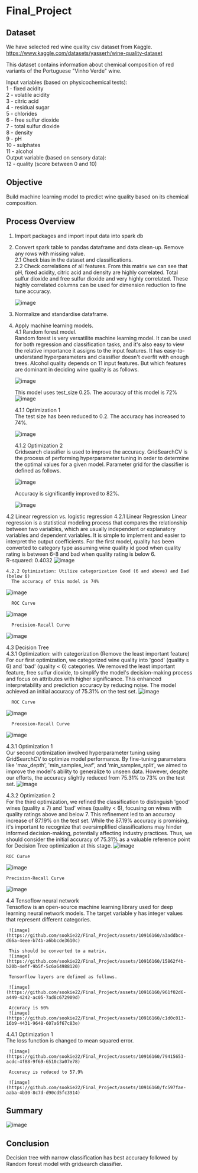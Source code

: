 # Final_Project

## Dataset

We have selected red wine quality csv dataset from Kaggle.   
https://www.kaggle.com/datasets/yasserh/wine-quality-dataset    

This dataset contains information about chemical composition of red variants of the Portuguese "Vinho Verde" wine.   

Input variables (based on physicochemical tests):  
1 - fixed acidity  
2 - volatile acidity  
3 - citric acid  
4 - residual sugar  
5 - chlorides  
6 - free sulfur dioxide  
7 - total sulfur dioxide  
8 - density  
9 - pH  
10 - sulphates  
11 - alcohol  
Output variable (based on sensory data):  
12 - quality (score between 0 and 10)  

## Objective  
Build machine learning model to predict wine quality based on its chemical composition.  

## Process Overview  
1. Import packages and import input data into spark db  
2. Convert spark table to pandas dataframe and data clean-up. Remove any rows with missing value.  
  2.1 Check bias in the dataset and classifications.    
  2.2 Check correlations of all features.
      From this matrix we can see that pH, fixed acidity, citric acid and density are highly correlated.
      Total sulfur dioxide and free sulfur dioxide and very highly correlated.
      These highly correlated columns can be used for dimension reduction to fine tune accuracy.  
   
   ![image](https://github.com/sookie22/Final_Project/assets/10916160/1d9baa70-d2b1-49e6-85c9-c6400222dcad) 
   

3. Normalize and standardise dataframe.  
4. Apply machine learning models.  
  4.1 Random forest model.  
      Random forest is very versatilite machine learning model. It can be used for both regression and classification tasks, and it's also easy to view the relative importance it assigns to the input features.
      It has easy-to-understand hyperparameters and classifier doesn't overfit with enough trees.
      Alcohol quality depends on 11 input features. But which features are dominant in deciding wine quality is as follows.  

      ![image](https://github.com/sookie22/Final_Project/assets/10916160/82c7c6da-83da-4089-930c-a551c6b33373)

      This model uses test_size 0.25. The accuracy of this model is 72%  
      ![image](https://github.com/sookie22/Final_Project/assets/10916160/10031233-48d6-41b0-847d-6e99702107e3)  


   4.1.1 Optimization 1  
      The test size has been reduced to 0.2. The accuracy has increased to 74%.  

      ![image](https://github.com/sookie22/Final_Project/assets/10916160/59c9b8e0-0cc1-42df-9b94-f99b95708f5f)  

   4.1.2 Optimization 2  
      Gridsearch classifier is used to improve the accuracy. GridSearchCV is the process of performing hyperparameter tuning in order to determine the optimal values for a given model.
      Parameter grid for the classifier is defined as follows.   

      ![image](https://github.com/sookie22/Final_Project/assets/10916160/48990eb4-af86-404f-98fa-92436fee3acd)

      Accuracy is significantly improved to 82%.    
   
      ![image](https://github.com/sookie22/Final_Project/assets/10916160/eafae585-176d-4db5-b8ca-218c01a53f6c)  

   
  4.2 Linear regression vs. logistic regression 
    4.2.1 Linear Regression
      Linear regression is a statistical modeling process that compares the relationship between two variables, which are usually independent or explanatory variables and dependent variables.
      It is simple to implement and easier to interpret the output coefficients.
      For the first model, quality has been converted to category type assuming wine quality id good when quality rating is between 6-8 and bad when quality rating is below 6.    
      R-squared: 0.4032
      ![image](https://github.com/sookie22/Final_Project/assets/145446182/d28cb3bb-3cd1-475d-9d6c-27bc580822fc)  
 
    4.2.2 Optimization: Utilize categorization Good (6 and above) and Bad (below 6)
      The accuracy of this model is 74%
  ![image](https://github.com/sookie22/Final_Project/assets/145446182/15ea3b12-1d2b-4b14-ae62-37cc388a7ef5)  
  

      ROC Curve
  ![image](https://github.com/sookie22/Final_Project/assets/145446182/c876a80d-51d2-4434-8b1f-1cfd8d81164e)   

      Precision-Recall Curve  
  ![image](https://github.com/sookie22/Final_Project/assets/145446182/f9e10cf9-083a-4f0c-b2e8-a2ec7a90ef71)   

  4.3 Decision Tree  
    4.3.1 Optimization: with categorization (Remove the least important feature)
    For our first optimization, we categorized wine quality into 'good' (quality ≥ 6) and 'bad' (quality < 6) categories. We removed the least important feature, free sulfur dioxide, to simplify the model's decision-making process and focus on attributes with higher significance. 
    This enhanced interpretability and prediction accuracy by reducing noise. The model achieved an initial accuracy of 75.31% on the test set.
  ![image](https://github.com/sookie22/Final_Project/assets/145446182/b7790dda-96bb-49da-b29e-540fa132e521)      

      ROC Curve
  ![image](https://github.com/sookie22/Final_Project/assets/145446182/8a8df245-4d76-4867-9daf-bcc7847aa21c)   

      Precesion-Recall Curve
  ![image](https://github.com/sookie22/Final_Project/assets/145446182/a0c104c4-8eea-4789-8975-19dd36b7cbf4)    

 4.3.1 Optimization 1  
    Our second optimization involved hyperparameter tuning using GridSearchCV to optimize model performance. 
    By fine-tuning parameters like 'max_depth', 'min_samples_leaf', and 'min_samples_split', we aimed to improve the model's ability to generalize to unseen data. 
    However, despite our efforts, the accuracy slightly reduced from 75.31% to 73% on the test set. 
  ![image](https://github.com/sookie22/Final_Project/assets/145446182/448b4bd8-d25f-40f5-b2a8-7d5be848887f)    

 4.3.2 Optimization 2   
    For the third optimization, we refined the classification to distinguish 'good' wines (quality ≥ 7) and 'bad' wines (quality < 6), focusing on wines with quality ratings above and below 7. 
    This refinement led to an accuracy increase of 87.19% on the test set.
    While the 87.19% accuracy is promising, it's important to recognize that oversimplified classifications may hinder informed decision-making, potentially affecting industry practices. 
    Thus, we should consider the initial accuracy of 75.31% as a valuable reference point for Decision Tree optimization at this stage.
  ![image](https://github.com/sookie22/Final_Project/assets/145446182/303031ad-01e7-4d9f-9db6-6fc676709125)     

    ROC Curve
  ![image](https://github.com/sookie22/Final_Project/assets/145446182/738ed564-79ab-4948-a588-5e2b94d958e5)    

    Precision-Recall Curve
  ![image](https://github.com/sookie22/Final_Project/assets/145446182/af558790-a313-4c4c-a1b8-68e2dfbde3a0)

 4.4 Tensoflow neural network   
     Tensoflow is an open-source machine learning library used for deep learning neural network models. 
     The target variable y has integer values that represent different categories.

     ![image](https://github.com/sookie22/Final_Project/assets/10916160/a3addbce-d66a-4eee-b74b-a6bbcde3610c)   

     This should be converted to a matrix.
     ![image](https://github.com/sookie22/Final_Project/assets/10916160/15862f4b-b20b-4eff-9b5f-5c6a64988120)  

     Tensorflow layers are defined as follows.

     ![image](https://github.com/sookie22/Final_Project/assets/10916160/961f02d6-a449-4242-ac05-7ad6c672909d)  

     Accuracy is 60%
     ![image](https://github.com/sookie22/Final_Project/assets/10916160/c1d0c013-16b9-4431-9648-607a6f67c83e)  

4.4.1 Optimization 1   
     The loss function is changed to mean squared error.

     ![image](https://github.com/sookie22/Final_Project/assets/10916160/79415653-acdc-4f88-9f69-6510c3a07e78)  

     Accuracy is reduced to 57.9%

     ![image](https://github.com/sookie22/Final_Project/assets/10916160/fc597fae-aaba-4b30-8c7d-d90cd5fc3914)  
     


## Summary  

![image](https://github.com/sookie22/Final_Project/assets/10916160/a0e2ae05-0d64-4761-87f4-0dd752728680)  

## Conclusion   
Decision tree with narrow classification has best accuracy followed by Random forest model with gridsearch classifier. 



